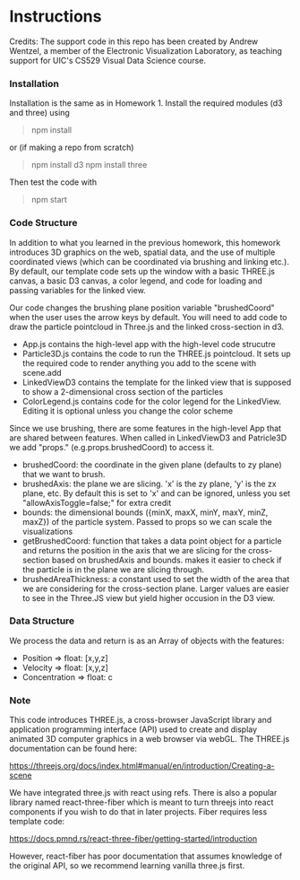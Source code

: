 # Instructions
Credits: The support code in this repo has been created by Andrew Wentzel, a member of the Electronic Visualization Laboratory, as teaching support for UIC's CS529 Visual Data Science course.


### Installation

Installation is the same as in Homework 1. Install the required modules (d3 and three) using 

> npm install

or (if making a repo from scratch)

> npm install d3
> npm install three

Then test the code with 

> npm start


### Code Structure

In addition to what you learned in the previous homework, this homework introduces 3D graphics on the web, spatial data, and the use of multiple coordinated views (which can be coordinated via brushing and linking etc.). By default, our template code sets up the window with a basic THREE.js canvas, a basic D3 canvas, a color legend, and code for loading and passing variables for the linked view. 


Our code changes the brushing plane position variable "brushedCoord" when the user uses the arrow keys by default. You will need to add code to draw the particle pointcloud in Three.js and the linked cross-section in d3.

 * App.js contains the high-level app with the high-level code strucutre
 * Particle3D.js contains the code to run the THREE.js pointcloud. It sets up the required code to render anything you add to the scene with scene.add
 * LinkedViewD3 contains the template for the linked view that is supposed to show a 2-dimensional cross section of the particles
 * ColorLegend.js contains code for the color legend for the LinkedView. Editing it is optional unless you change the color scheme

 Since we use brushing, there are some features in the high-level App that are shared between features. When called in LinkedViewD3 and Patricle3D we add "props." (e.g.props.brushedCoord) to access it.

 * brushedCoord: the coordinate in the given plane (defaults to zy plane) that we want to brush. 
 * brushedAxis: the plane we are slicing. 'x' is the zy plane, 'y' is the zx plane, etc. By default this is set to 'x' and can be ignored, unless you set "allowAxisToggle=false;" for extra credit
 * bounds: the dimensional bounds ({minX, maxX, minY, maxY, minZ, maxZ}) of the particle system. Passed to props so we can scale the visualizations
 * getBrushedCoord: function that takes a data point object for a particle and returns the position in the axis that we are slicing for the cross-section based on brushedAxis and bounds. makes it easier to check if the particle is in the plane we are slicing through.
 * brushedAreaThickness: a constant used to set the width of the area that we are considering for the cross-section plane. Larger values are easier to see in the Three.JS view but yield higher occusion in the D3 view.


 ### Data Structure

 We process the data and return is as an Array of objects with the features:

 * Position => float: [x,y,z]
 * Velocity => float: [x,y,z]
 * Concentration => float: c


### Note

This code introduces THREE.js, a cross-browser JavaScript library and application programming interface (API) used to create and display animated 3D computer graphics in a web browser via webGL. The THREE.js documentation can be found here: 

https://threejs.org/docs/index.html#manual/en/introduction/Creating-a-scene

We have integrated three.js with react using refs. There is also a popular library named react-three-fiber which is meant to turn threejs into react components if you wish to do that in later projects. Fiber requires less template code: 

https://docs.pmnd.rs/react-three-fiber/getting-started/introduction

However, react-fiber has poor documentation that assumes knowledge of the original API, so we recommend learning vanilla three.js first.

